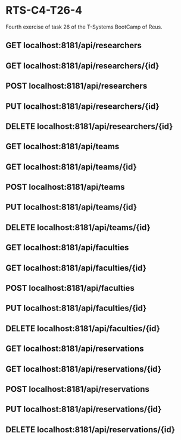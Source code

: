 # RTS-C4-T26-4
Fourth exercise of task 26 of the T-Systems BootCamp of Reus.

## GET localhost:8181/api/researchers
## GET localhost:8181/api/researchers/{id}
## POST localhost:8181/api/researchers
## PUT localhost:8181/api/researchers/{id}
## DELETE localhost:8181/api/researchers/{id}


## GET localhost:8181/api/teams
## GET localhost:8181/api/teams/{id}
## POST localhost:8181/api/teams
## PUT localhost:8181/api/teams/{id}
## DELETE localhost:8181/api/teams/{id}


## GET localhost:8181/api/faculties
## GET localhost:8181/api/faculties/{id}
## POST localhost:8181/api/faculties
## PUT localhost:8181/api/faculties/{id}
## DELETE localhost:8181/api/faculties/{id}


## GET localhost:8181/api/reservations
## GET localhost:8181/api/reservations/{id}
## POST localhost:8181/api/reservations
## PUT localhost:8181/api/reservations/{id}
## DELETE localhost:8181/api/reservations/{id}
